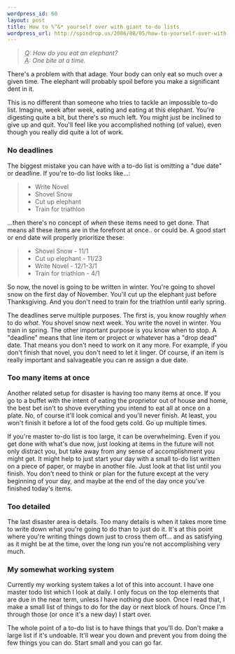 ```yaml
--- 
wordpress_id: 60
layout: post
title: How to %^&* yourself over with giant to-do lists
wordpress_url: http://spindrop.us/2006/08/05/how-to-yourself-over-with-giant-to-do-lists/
---
```

> *<abbr title="Question">Q</abbr>: How do you eat an elephant?<br/>
> <abbr title="Answer">A</abbr>: One bite at a time.*

There's a problem with that adage.  Your body can only eat so much over a given time.  The elephant will probably spoil before you make a significant dent in it.

This is no different than someone who tries to tackle an impossible to-do list.  Imagine, week after week, eating and eating at this elephant.  You're digesting quite a bit, but there's so much left.  You might just be inclined to give up and quit.  You'll feel like you accomplished nothing (of value), even though you really did quite a lot of work.

<!--more-->

### No deadlines

The biggest mistake you can have with a to-do list is omitting a "due date" or deadline.  If you're to-do list looks like...:

>	* Write Novel
>	* Shovel Snow
>	* Cut up elephant
>	* Train for triathlon

...then there's no concept of *when* these items need to get done.  That means all these items are in the forefront at once.. or could be.  A good start or end date will properly prioritize these:

>	* Shovel Snow - 11/1
>	* Cut up elephant - 11/23
>	* Write Novel - 12/1-3/1
>	* Train for triathlon - 4/1

So now, the novel is going to be written in winter.  You're going to shovel snow on the first day of November.  You'll cut up the elephant just before Thanksgiving.  And you don't need to train for the triathlon until early spring.

The deadlines serve multiple purposes.  The first is, you know roughly *when* to do *what*.  You shovel snow next week.  You write the novel in winter.  You train in spring.  The other important purpose is you know when to stop.  A "deadline" means that line item or project or whatever has a "drop dead" date.  That means you don't need to work on it any more.  For example, if you don't finish that novel, you don't need to let it linger.  Of course, if an item is really important and salvageable you can re assign a due date.

### Too many items at once

Another related setup for disaster is having too many items at once.  If you go to a buffet with the intent of eating the proprietor out of house and home, the best bet isn't to shove everything you intend to eat all at once on a plate.  No, of course it'll look comical and you'll never finish.  At least, you won't finish it before a lot of the food gets cold.  Go up multiple times.

If you're master to-do list is too large, it can be overwhelming.  Even if you get done with what's due now, just looking at items in the future will not only distract you, but take away from any sense of accomplishment you might get.  It might help to just start your day with a small to-do list written on a piece of paper, or maybe in another file.  Just look at that list until you finish.  You don't need to think or plan for the future except at the very beginning of your day, and maybe at the end of the day once you've finished today's items.

### Too detailed

The last disaster area is details.  Too many details is when it takes more time to write down what you're going to do than to just do it.  It's at this point where you're writing things down just to cross them off... and as satisfying as it might be at the time, over the long run you're not accomplishing very much.

### My somewhat working system

Currently my working system takes a lot of this into account.  I have one master todo list which I look at daily.  I only focus on the top elements that are due in the near term, unless I have nothing due soon.  Once I read that, I make a small list of things to do for the day or next block of hours.  Once I'm through those (or once it's a new day) I start over.

The whole point of a to-do list is to have things that you'll do.  Don't make a large list if it's undoable.  It'll wear you down and prevent you from doing the few things you can do.  Start small and you can go far.
